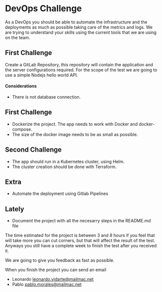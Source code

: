 # DevOps Challenge

As a DevOps you should be able to automate the infrastructure and the deployments as much as possible taking care of the metrics and logs. We are trying to understand your skills using the current tools that we are using on the team. 


## First Challenge

Create a GitLab Repository, this repository will contain the application and the server configurations required. For the scope of the test we are going to use a simple Nodejs hello world API.


#### Considerations

- There is not database connection.

## First Challenge

- Dockerize the project. The app needs to work with Docker and docker-compose. 
- The size of the docker image needs to be as small as possible.

## Second Challenge

- The app should run in a Kubernetes cluster, using Helm.
- The cluster creation should be done with Terraform.

## Extra

- Automate the deployment using Gitlab Pipelines 

## Lately

- Document the project with all the necesarry steps in the README.md file


The time estimated for the project is between 3 and 8 hours if you feel that will take more you can cut corners, but that will affect the result of the test. Anyways you still have a complete week to finish the test after you received it.

We are going to give you feedback as fast as possible.

When you finish the project you can send an email
- Leonardo leonardo.vidarte@mailmac.net
- Pablo pablo.morales@mailmac.net

